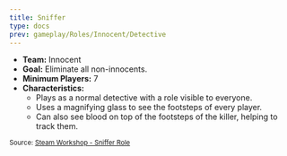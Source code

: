 ```yaml
---
title: Sniffer
type: docs
prev: gameplay/Roles/Innocent/Detective
---
```


- **Team:** Innocent
- **Goal:** Eliminate all non-innocents.
- **Minimum Players:** 7
- **Characteristics:**
  - Plays as a normal detective with a role visible to everyone.
  - Uses a magnifying glass to see the footsteps of every player.
  - Can also see blood on top of the footsteps of the killer, helping to track them.

<small>Source: [Steam Workshop - Sniffer Role](https://steamcommunity.com/sharedfiles/filedetails/?id=1682738483)</small>
